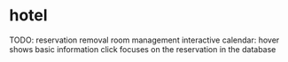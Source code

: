 # hotel
 
TODO:
	reservation removal
	room management
	interactive calendar:
		hover shows basic information
		click focuses on the reservation in the database
	
